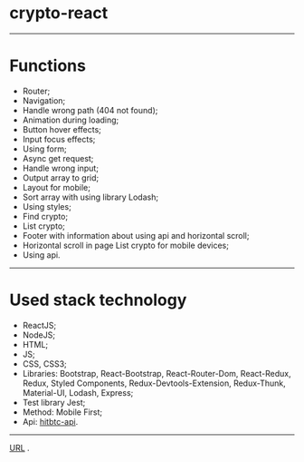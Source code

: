 # crypto-react
---
# Functions

- Router;
- Navigation;
- Handle wrong path (404 not found);
- Animation during loading;
- Button hover effects;
- Input focus effects;
- Using form;
- Async get request;
- Handle wrong input;
- Output array to grid;
- Layout for mobile;
- Sort array with using library Lodash;
- Using styles;
- Find crypto;
- List crypto;
- Footer with information about using api and horizontal scroll;
- Horizontal scroll in page List crypto for mobile devices;
- Using api.
---

# Used stack technology 

- ReactJS;
- NodeJS;
- HTML;
- JS;
- CSS, CSS3;
- Libraries: Bootstrap, React-Bootstrap, React-Router-Dom, React-Redux, Redux, Styled Components, Redux-Devtools-Extension, Redux-Thunk, Material-UI, Lodash, Express;
- Test library Jest;
- Method: Mobile First;
- Api: [hitbtc-api](https://github.com/hitbtc-com/hitbtc-api).
---
[URL](https://crypto-react-netlify.netlify.app/) .